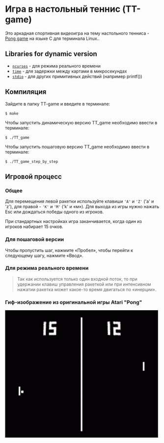 # Игра в настольный теннис (TT-game)
Это аркадная спортивная видеоигра на тему настольного тенниса - [Pong game](https://en.wikipedia.org/wiki/Pong) на языке C для терминала Linux..

## Libraries for dynamic version
- [`ncurses`](https://en.wikipedia.org/wiki/Ncurses) - для режима реального времени 
- [`time`](https://www.tutorialspoint.com/c_standard_library/time_h.htm) - для задержки между картами в микросекундах
- [`stdio`](https://www.tutorialspoint.com/c_standard_library/stdio_h.htm) - для других примитивных действий (например printf())

## Компиляция
Зайдите в папку TT-game и введите в терминале:
```
$ make
```
Чтобы запустить динамическую версию TT_game необходимо ввести в терминале:
```
$ ./TT_game
```
Чтобы запустить пошаговую версию TT_game необходимо ввести в терминале:
```
$ ./TT_game_step_by_step
```
## Игровой процесс
### Общее
Для перемещения левой ракетки используйте клавиши `'A'` и `'Z'` ('a' и 'z'), для правой - `'K'` и `'M'` ('k' и «м»). Для выхода из игры нужно нажать Esc или дождаться победы одного из игроков.

При стандартных настройках игра заканчивается, когда один из игроков набирает 15 очков.

### Для пошаговой версии
Чтобы пропустить шаг, нажмите «Пробел», чтобы перейти к следующему шагу, нажмите «Ввод».

### Для режима реального времени
> Так как используется только один входной поток, то при удержании клавиш управления ракеткой или при интенсивном нажатии ракетка может какое-то время двигаться по «инерции».

### Гиф-изображение из оригинальной игры Atari "Pong"
![pong_gif](https://github.com/GorokhovSemyon/TT_game/blob/develop/materials/pong-video-game.gif)

